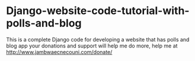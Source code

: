 # Django-website-code-tutorial-with-polls-and-blog
This is a complete Django code for developing a website that has polls and blog app
your donations and support will help me do more, help me at http://www.jambwaecnecouni.com/donate/
